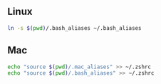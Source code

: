 ## Linux

```bash
ln -s $(pwd)/.bash_aliases ~/.bash_aliases
```

## Mac

```bash
echo "source $(pwd)/.mac_aliases" >> ~/.zshrc
echo "source $(pwd)/.bash_aliases" >> ~/.zshrc
```